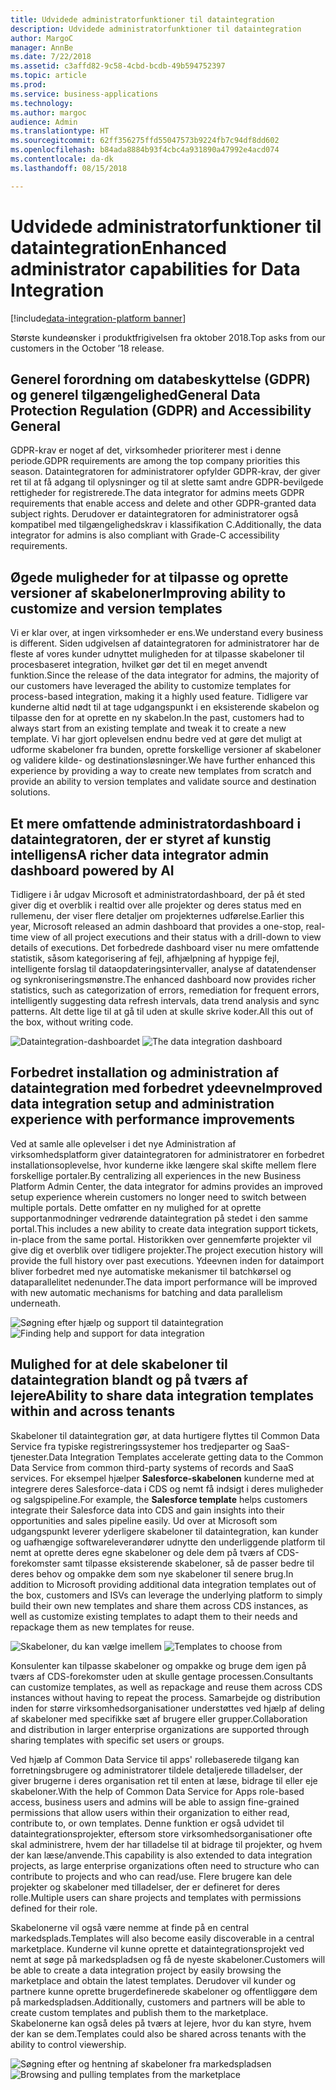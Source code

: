 ```yaml
---
title: Udvidede administratorfunktioner til dataintegration
description: Udvidede administratorfunktioner til dataintegration
author: MargoC
manager: AnnBe
ms.date: 7/22/2018
ms.assetid: c3affd82-9c58-4cbd-bcdb-49b594752397
ms.topic: article
ms.prod: 
ms.service: business-applications
ms.technology: 
ms.author: margoc
audience: Admin
ms.translationtype: HT
ms.sourcegitcommit: 62ff356275ffd55047573b9224fb7c94df8dd602
ms.openlocfilehash: b84ada8884b93f4cbc4a931890a47992e4acd074
ms.contentlocale: da-dk
ms.lasthandoff: 08/15/2018

---
```

#  <a name="enhanced-administrator-capabilities-for-data-integration"></a><span data-ttu-id="34d6d-103">Udvidede administratorfunktioner til dataintegration</span><span class="sxs-lookup"><span data-stu-id="34d6d-103">Enhanced administrator capabilities for Data Integration</span></span>

[!include[data-integration-platform banner](../includes/data-integration-platform.md)]




<span data-ttu-id="34d6d-104">Største kundeønsker i produktfrigivelsen fra oktober 2018.</span><span class="sxs-lookup"><span data-stu-id="34d6d-104">Top asks from our customers in the October ’18 release.</span></span>

   ## <a name="general-data-protection-regulation-gdpr-and-accessibility-general"></a><span data-ttu-id="34d6d-105">Generel forordning om databeskyttelse (GDPR) og generel tilgængelighed</span><span class="sxs-lookup"><span data-stu-id="34d6d-105">General Data Protection Regulation (GDPR) and Accessibility General</span></span>
   
   <span data-ttu-id="34d6d-106">GDPR-krav er noget af det, virksomheder prioriterer mest i denne periode.</span><span class="sxs-lookup"><span data-stu-id="34d6d-106">GDPR requirements are among the top company priorities this season.</span></span> <span data-ttu-id="34d6d-107">Dataintegratoren for administratorer opfylder GDPR-krav, der giver ret til at få adgang til oplysninger og til at slette samt andre GDPR-bevilgede rettigheder for registrerede.</span><span class="sxs-lookup"><span data-stu-id="34d6d-107">The data integrator for admins meets GDPR requirements that enable access and delete and other GDPR-granted data subject rights.</span></span>
<span data-ttu-id="34d6d-108">Derudover er dataintegratoren for administratorer også kompatibel med tilgængelighedskrav i klassifikation C.</span><span class="sxs-lookup"><span data-stu-id="34d6d-108">Additionally, the data integrator for admins is also compliant with Grade-C accessibility requirements.</span></span>

   ## <a name="improving-ability-to-customize-and-version-templates"></a><span data-ttu-id="34d6d-109">Øgede muligheder for at tilpasse og oprette versioner af skabeloner</span><span class="sxs-lookup"><span data-stu-id="34d6d-109">Improving ability to customize and version templates</span></span> 
   
   <span data-ttu-id="34d6d-110">Vi er klar over, at ingen virksomheder er ens.</span><span class="sxs-lookup"><span data-stu-id="34d6d-110">We understand every business is different.</span></span> <span data-ttu-id="34d6d-111">Siden udgivelsen af dataintegratoren for administratorer har de fleste af vores kunder udnyttet muligheden for at tilpasse skabeloner til procesbaseret integration, hvilket gør det til en meget anvendt funktion.</span><span class="sxs-lookup"><span data-stu-id="34d6d-111">Since the release of the data integrator for admins, the majority of our customers have leveraged the ability to customize templates for process-based integration, making it a highly used feature.</span></span> <span data-ttu-id="34d6d-112">Tidligere var kunderne altid nødt til at tage udgangspunkt i en eksisterende skabelon og tilpasse den for at oprette en ny skabelon.</span><span class="sxs-lookup"><span data-stu-id="34d6d-112">In the past, customers had to always start from an existing template and tweak it to create a new template.</span></span> <span data-ttu-id="34d6d-113">Vi har gjort oplevelsen endnu bedre ved at gøre det muligt at udforme skabeloner fra bunden, oprette forskellige versioner af skabeloner og validere kilde- og destinationsløsninger.</span><span class="sxs-lookup"><span data-stu-id="34d6d-113">We have further enhanced this experience by providing a way to create new templates from scratch and provide an ability to version templates and validate source and destination solutions.</span></span>

   ## <a name="a-richer-data-integrator-admin-dashboard-powered-by-ai"></a><span data-ttu-id="34d6d-114">Et mere omfattende administratordashboard i dataintegratoren, der er styret af kunstig intelligens</span><span class="sxs-lookup"><span data-stu-id="34d6d-114">A richer data integrator admin dashboard powered by AI</span></span>
   
   <span data-ttu-id="34d6d-115">Tidligere i år udgav Microsoft et administratordashboard, der på ét sted giver dig et overblik i realtid over alle projekter og deres status med en rullemenu, der viser flere detaljer om projekternes udførelse.</span><span class="sxs-lookup"><span data-stu-id="34d6d-115">Earlier this year, Microsoft released an admin dashboard that provides a one-stop, real-time view of all project executions and their status with a drill-down to view details of executions.</span></span> <span data-ttu-id="34d6d-116">Det forbedrede dashboard viser nu mere omfattende statistik, såsom kategorisering af fejl, afhjælpning af hyppige fejl, intelligente forslag til dataopdateringsintervaller, analyse af datatendenser og synkroniseringsmønstre.</span><span class="sxs-lookup"><span data-stu-id="34d6d-116">The enhanced dashboard now provides richer statistics, such as categorization of errors, remediation for frequent errors, intelligently suggesting data refresh intervals, data trend analysis and sync patterns.</span></span> <span data-ttu-id="34d6d-117">Alt dette lige til at gå til uden at skulle skrive koder.</span><span class="sxs-lookup"><span data-stu-id="34d6d-117">All this out of the box, without writing code.</span></span>

   <span data-ttu-id="34d6d-118">![](media/data-integration-capability-admins-1.png "Dataintegration-dashboardet") <!-- picture --></span><span class="sxs-lookup"><span data-stu-id="34d6d-118">![](media/data-integration-capability-admins-1.png "The data integration dashboard") <!-- picture --></span></span>


   ## <a name="improved-data-integration-setup-and-administration-experience-with-performance-improvements"></a><span data-ttu-id="34d6d-119">Forbedret installation og administration af dataintegration med forbedret ydeevne</span><span class="sxs-lookup"><span data-stu-id="34d6d-119">Improved data integration setup and administration experience with performance improvements</span></span>
   
   <span data-ttu-id="34d6d-120">Ved at samle alle oplevelser i det nye Administration af virksomhedsplatform giver dataintegratoren for administratorer en forbedret installationsoplevelse, hvor kunderne ikke længere skal skifte mellem flere forskellige portaler.</span><span class="sxs-lookup"><span data-stu-id="34d6d-120">By centralizing all experiences in the new Business Platform Admin Center, the data integrator for admins provides an improved setup experience wherein customers no longer need to switch between multiple portals.</span></span> <span data-ttu-id="34d6d-121">Dette omfatter en ny mulighed for at oprette supportanmodninger vedrørende dataintegration på stedet i den samme portal.</span><span class="sxs-lookup"><span data-stu-id="34d6d-121">This includes a new ability to create data integration support tickets, in-place from the same portal.</span></span> <span data-ttu-id="34d6d-122">Historikken over gennemførte projekter vil give dig et overblik over tidligere projekter.</span><span class="sxs-lookup"><span data-stu-id="34d6d-122">The project execution history will provide the full history over past executions.</span></span> <span data-ttu-id="34d6d-123">Ydeevnen inden for dataimport bliver forbedret med nye automatiske mekanismer til batchkørsel og dataparallelitet nedenunder.</span><span class="sxs-lookup"><span data-stu-id="34d6d-123">The data import performance will be improved with new automatic mechanisms for batching and data parallelism underneath.</span></span>

   <span data-ttu-id="34d6d-124">![](media/data-integration-capability-admins-2.png "Søgning efter hjælp og support til dataintegration") <!-- picture --></span><span class="sxs-lookup"><span data-stu-id="34d6d-124">![](media/data-integration-capability-admins-2.png "Finding help and support for data integration") <!-- picture --></span></span>

<a name="templates"></a>
   ## <a name="ability-to-share-data-integration-templates-within-and-across-tenants"></a><span data-ttu-id="34d6d-125">Mulighed for at dele skabeloner til dataintegration blandt og på tværs af lejere</span><span class="sxs-lookup"><span data-stu-id="34d6d-125">Ability to share data integration templates within and across tenants</span></span> 
   
   <span data-ttu-id="34d6d-126">Skabeloner til dataintegration gør, at data hurtigere flyttes til Common Data Service fra typiske registreringssystemer hos tredjeparter og SaaS-tjenester.</span><span class="sxs-lookup"><span data-stu-id="34d6d-126">Data Integration Templates accelerate getting data to the Common Data Service from common third-party systems of records and SaaS services.</span></span> <span data-ttu-id="34d6d-127">For eksempel hjælper **Salesforce-skabelonen** kunderne med at integrere deres Salesforce-data i CDS og nemt få indsigt i deres muligheder og salgspipeline.</span><span class="sxs-lookup"><span data-stu-id="34d6d-127">For example, the **Salesforce template** helps customers integrate their Salesforce data into CDS and gain insights into their opportunities and sales pipeline easily.</span></span> <span data-ttu-id="34d6d-128">Ud over at Microsoft som udgangspunkt leverer yderligere skabeloner til dataintegration, kan kunder og uafhængige softwareleverandører udnytte den underliggende platform til nemt at oprette deres egne skabeloner og dele dem på tværs af CDS-forekomster samt tilpasse eksisterende skabeloner, så de passer bedre til deres behov og ompakke dem som nye skabeloner til senere brug.</span><span class="sxs-lookup"><span data-stu-id="34d6d-128">In addition to Microsoft providing additional data integration templates out of the box, customers and ISVs can leverage the underlying platform to simply build their own new templates and share them across CDS instances, as well as customize existing templates to adapt them to their needs and repackage them as new templates for reuse.</span></span>

   <span data-ttu-id="34d6d-129">![](media/6-1.png "Skabeloner, du kan vælge imellem") <!-- picture --></span><span class="sxs-lookup"><span data-stu-id="34d6d-129">![](media/6-1.png "Templates to choose from") <!-- picture --></span></span>


   <span data-ttu-id="34d6d-130">Konsulenter kan tilpasse skabeloner og ompakke og bruge dem igen på tværs af CDS-forekomster uden at skulle gentage processen.</span><span class="sxs-lookup"><span data-stu-id="34d6d-130">Consultants can customize templates, as well as repackage and reuse them across CDS instances without having to repeat the process.</span></span> <span data-ttu-id="34d6d-131">Samarbejde og distribution inden for større virksomhedsorganisationer understøttes ved hjælp af deling af skabeloner med specifikke sæt af brugere eller grupper.</span><span class="sxs-lookup"><span data-stu-id="34d6d-131">Collaboration and distribution in larger enterprise organizations are supported through sharing templates with specific set users or groups.</span></span>

   <span data-ttu-id="34d6d-132">Ved hjælp af Common Data Service til apps' rollebaserede tilgang kan forretningsbrugere og administratorer tildele detaljerede tilladelser, der giver brugerne i deres organisation ret til enten at læse, bidrage til eller eje skabeloner.</span><span class="sxs-lookup"><span data-stu-id="34d6d-132">With the help of Common Data Service for Apps role-based access, business users and admins will be able to assign fine-grained permissions that allow users within their organization to either read, contribute to, or own templates.</span></span> <span data-ttu-id="34d6d-133">Denne funktion er også udvidet til dataintegrationsprojekter, eftersom store virksomhedsorganisationer ofte skal administrere, hvem der har tilladelse til at bidrage til projekter, og hvem der kan læse/anvende.</span><span class="sxs-lookup"><span data-stu-id="34d6d-133">This capability is also extended to data integration projects, as large enterprise organizations often need to structure who can contribute to projects and who can read/use.</span></span> <span data-ttu-id="34d6d-134">Flere brugere kan dele projekter og skabeloner med tilladelser, der er defineret for deres rolle.</span><span class="sxs-lookup"><span data-stu-id="34d6d-134">Multiple users can share projects and templates with permissions defined for their role.</span></span>

   <span data-ttu-id="34d6d-135">Skabelonerne vil også være nemme at finde på en central markedsplads.</span><span class="sxs-lookup"><span data-stu-id="34d6d-135">Templates will also become easily discoverable in a central marketplace.</span></span>
<span data-ttu-id="34d6d-136">Kunderne vil kunne oprette et dataintegrationsprojekt ved nemt at søge på markedspladsen og få de nyeste skabeloner.</span><span class="sxs-lookup"><span data-stu-id="34d6d-136">Customers will be able to create a data integration project by easily browsing the marketplace and obtain the latest templates.</span></span> <span data-ttu-id="34d6d-137">Derudover vil kunder og partnere kunne oprette brugerdefinerede skabeloner og offentliggøre dem på markedspladsen.</span><span class="sxs-lookup"><span data-stu-id="34d6d-137">Additionally, customers and partners will be able to create custom templates and publish them to the marketplace.</span></span>
<span data-ttu-id="34d6d-138">Skabelonerne kan også deles på tværs at lejere, hvor du kan styre, hvem der kan se dem.</span><span class="sxs-lookup"><span data-stu-id="34d6d-138">Templates could also be shared across tenants with the ability to control viewership.</span></span>

   <span data-ttu-id="34d6d-139">![](media/6-2.png "Søgning efter og hentning af skabeloner fra markedspladsen") <!-- picture --></span><span class="sxs-lookup"><span data-stu-id="34d6d-139">![](media/6-2.png "Browsing and pulling templates from the marketplace") <!-- picture --></span></span>

